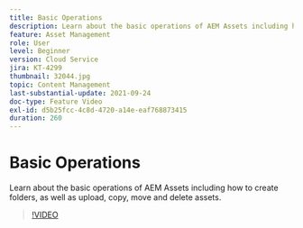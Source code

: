 ```yaml
---
title: Basic Operations
description: Learn about the basic operations of AEM Assets including how to create folders, as well as upload, copy, move and delete assets.
feature: Asset Management
role: User
level: Beginner
version: Cloud Service
jira: KT-4299
thumbnail: 32044.jpg
topic: Content Management
last-substantial-update: 2021-09-24
doc-type: Feature Video
exl-id: d5b25fcc-4c8d-4720-a14e-eaf768873415
duration: 260
---
```

# Basic Operations

Learn about the basic operations of AEM Assets including how to create folders, as well as upload, copy, move and delete assets.

>[!VIDEO](https://video.tv.adobe.com/v/32044?quality=12&learn=on)
